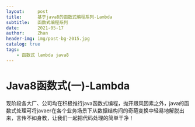 ```yaml
---
layout:     post   				    							
title:      基于java8的函数式编程系列-Lambda
subtitle:   函数式编程系列
date:       2021-05-17 											
author:     Zhan 												
header-img: img/post-bg-2015.jpg 								
catalog: true 													
tags:														
    - 函数式 lambda java8
---
```


# Java8函数式(一)-Lambda

​	现阶段各大厂、公司均在积极推行java函数式编程，抛开跟风因素之外，java的函数式处理可将javaer在各个业务场景下从数据结构间的奇葩变换中轻易地解脱出来，言传不如身教，让我们一起把代码处理的简单干净！



